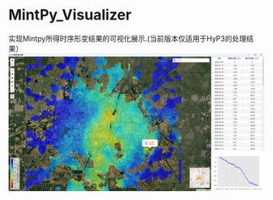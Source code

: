 # MintPy_Visualizer
实现Mintpy所得时序形变结果的可视化展示.(当前版本仅适用于HyP3的处理结果）
![avatar](https://github.com/ZGHHGZ/MintPy_Visualizer/blob/main/p1.jpg)
